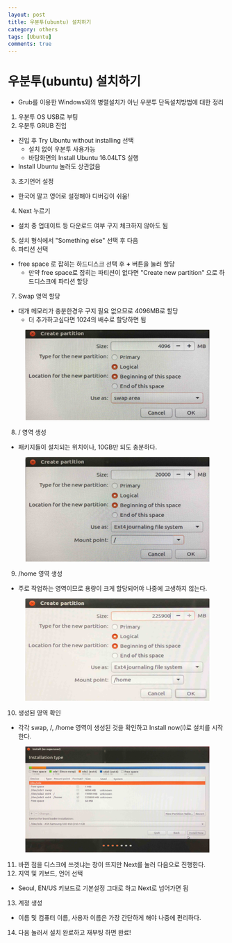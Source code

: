 ```yaml
---
layout: post
title: 우분투(ubuntu) 설치하기
category: others
tags: [Ubuntu]
comments: true
---
```


# 우분투(ubuntu) 설치하기
- Grub를 이용한 Windows와의 병렬설치가 아닌 우분투 단독설치방법에 대한 정리

1. 우분투 OS USB로 부팅
2. 우분투 GRUB 진입
  - 진입 후 Try Ubuntu without installing 선택
    - 설치 없이 우분투 사용가능
    - 바탕화면의 Install Ubuntu 16.04LTS 실행
  - Install Ubuntu 눌러도 상관없음
3. 초기언어 설정
  - 한국어 말고 영어로 설정해야 디버깅이 쉬움!
4. Next 누르기
  - 설치 중 업데이트 등 다운로드 여부 구지 체크하지 않아도 됨
5. 설치 형식에서 "Something else" 선택 후 다음
6. 파티션 선택
  - free space 로 잡히는 하드디스크 선택 후 __+__ 버튼을 눌러 할당
    - 만약 free space로 잡히는 파티션이 없다면 "Create new partition" 으로 하드디스크에 파티션 할당
7. Swap 영역 할당
  - 대개 메모리가 충분한경우 구지 필요 없으므로 4096MB로 할당
    - 더 추가하고싶다면 1024의 배수로 할당하면 됨

<center>
<figure>
<img src="/assets/post_img/others/2019-03-29-ubuntu_install/fig_swap.jpg" alt="views">
<figcaption></figcaption>
</figure>
</center>

8. / 영역 생성
  - 패키지들이 설치되는 위치이나, 10GB만 되도 충분하다.  

<center>
<figure>
<img src="/assets/post_img/others/2019-03-29-ubuntu_install/fig_slash.jpg" alt="views">
<figcaption></figcaption>
</figure>
</center>

9. /home 영역 생성
  - 주로 작업하는 영역이므로 용량이 크게 할당되어야 나중에 고생하지 않는다.

<center>
<figure>
<img src="/assets/post_img/others/2019-03-29-ubuntu_install/fig_home.jpg" alt="views">
<figcaption></figcaption>
</figure>
</center>

10. 생성된 영역 확인
  - 각각 swap, /, /home 영역이 생성된 것을 확인하고 Install now(I)로 설치를 시작한다.

<center>
<figure>
<img src="/assets/post_img/others/2019-03-29-ubuntu_install/fig_partitions.jpg" alt="views">
<figcaption></figcaption>
</figure>
</center>

11. 바뀐 점을 디스크에 쓰겟냐는 창이 뜨지만 Next를 눌러 다음으로 진행한다.
12. 지역 및 키보드, 언어 선택
  - Seoul, EN/US 키보드로 기본설정 그대로 하고 Next로 넘어가면 됨
13. 계정 생성
  - 이름 및 컴퓨터 이름, 사용자 이름은 가장 간단하게 해야 나중에 편리하다.  
14. 다음 눌러서 설치 완료하고 재부팅 하면 완료!
